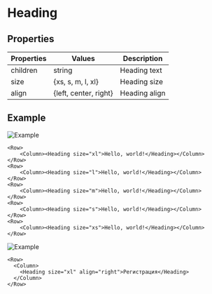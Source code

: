 # Heading

## Properties

| Properties | Values                | Description   |
| ---------- | --------------------- | ------------- |
| children   | string                | Heading text  |
| size       | {xs, s, m, l, xl}     | Heading size  |
| align      | {left, center, right} | Heading align |

## Example

![Example](https://i.imgur.com/UlUY6pU.png)

```vue
<Row>
    <Column><Heading size="xl">Hello, world!</Heading></Column>
</Row>
<Row>
    <Column><Heading size="l">Hello, world!</Heading></Column>
</Row>
<Row>
    <Column><Heading size="m">Hello, world!</Heading></Column>
</Row>
<Row>
    <Column><Heading size="s">Hello, world!</Heading></Column>
</Row>
<Row>
    <Column><Heading size="xs">Hello, world!</Heading></Column>
</Row>
```

![Example](https://i.imgur.com/OHKo97M.png)

```vue
<Row>
  <Column>
    <Heading size="xl" align="right">Регистрация</Heading>
  </Column>
</Row>
```
